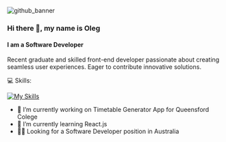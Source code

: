 ![github_banner](https://github.com/jaynero/jaynero/assets/61372337/73ef7b58-e655-4877-99fe-954f6646dce2)
### Hi there 👋, my name is Oleg

#### I am a Software Developer

Recent graduate and skilled front-end developer passionate about creating seamless user experiences. Eager to contribute innovative solutions.


💻 Skills:

[![My Skills](https://skillicons.dev/icons?i=js,html,css,nodejs,react,python,git,github,vscode)](https://skillicons.dev)


- 🔭 I’m currently working on Timetable Generator App for Queensford Colege 
- 🌱 I’m currently learning React.js
- 👨‍💻 Looking for a Software Developer position in Australia


